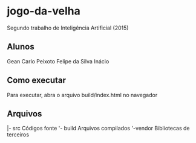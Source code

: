 # jogo-da-velha
Segundo trabalho de Inteligência Artificial (2015)

## Alunos
Gean Carlo Peixoto
Felipe da Silva Inácio

## Como executar
Para executar, abra o arquivo build/index.html no navegador

## Arquivos
|- src		Códigos fonte
'- build	Arquivos compilados
   '-vendor	Bibliotecas de terceiros


